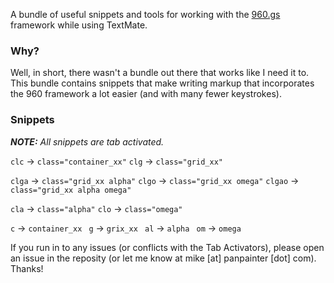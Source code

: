 A bundle of useful snippets and tools for working with the [960.gs](http://960.gs) framework while using TextMate.

### Why? ###
Well, in short, there wasn't a bundle out there that works like I need it to. This bundle contains snippets that make writing markup that incorporates the 960 framework a lot easier (and with many fewer keystrokes).

### Snippets ###

_**NOTE:** All snippets are tab activated._

`clc`     ->     `class="container_xx"`
`clg`     ->      `class="grid_xx"`

`clga`    ->      `class="grid_xx alpha"`
`clgo`    ->      `class="grid_xx omega"`
`clgao`   ->      `class="grid_xx alpha omega"`

`cla`     ->      `class="alpha"`
`clo`     ->      `class="omega"`

`c`     ->      `container_xx `
`g`     ->      `grix_xx `
`al`     ->      `alpha `
`om`     ->      `omega `


If you run in to any issues (or conflicts with the Tab Activators), please open an issue in the reposity (or let me know at mike [at] panpainter [dot] com). Thanks!